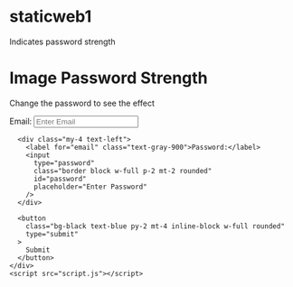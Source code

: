 # staticweb1
Indicates password strength
<!DOCTYPE html>
<html lang="en">
  <head>
    <meta charset="UTF-8" />
    <meta name="viewport" content="width=device-width, initial-scale=1.0" />
    <link
      rel="stylesheet"
      href="https://cdnjs.cloudflare.com/ajax/libs/tailwindcss/1.8.11/tailwind.min.css"
      integrity="sha512-KO1h5ynYuqsFuEicc7DmOQc+S9m2xiCKYlC3zcZCSEw0RGDsxcMnppRaMZnb0DdzTDPaW22ID/gAGCZ9i+RT/w=="
      crossorigin="anonymous"
    />
    <link rel="stylesheet" href="style.css" />
    <title>Password Strength Backround</title>
  </head>
  <body>
    <div class="background" id="background"></div>
    <div class="bg-white rounded p-10 text-center shadow-md">
      <h1 class="text-3xl">Image Password Strength</h1>
      <p class="text-sm text-gray-700">Change the password to see the effect</p>
      <div class="my-4 text-left">
        <label for="email" class="text-gray-900">Email:</label>
        <input
          type="text"
          class="border block w-full p-2 mt-2 rounded"
          id="email"
          placeholder="Enter Email"
        />
      </div>

      <div class="my-4 text-left">
        <label for="email" class="text-gray-900">Password:</label>
        <input
          type="password"
          class="border block w-full p-2 mt-2 rounded"
          id="password"
          placeholder="Enter Password"
        />
      </div>

      <button
        class="bg-black text-blue py-2 mt-4 inline-block w-full rounded"
        type="submit"
      >
        Submit
      </button>
    </div>
    <script src="script.js"></script>
  </body>
</html>
